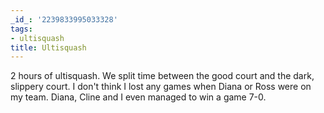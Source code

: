 ```yaml
---
_id_: '2239833995033328'
tags:
- ultisquash
title: Ultisquash
---
```


2 hours of ultisquash. We split time between the good court and the dark, slippery court. I don't think I lost any games when Diana or Ross were on my team. Diana, Cline and I even managed to win a game 7-0.
